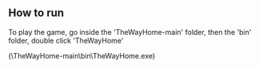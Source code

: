 How to run
-----------

To play the game, go inside the 'TheWayHome-main' folder, then the 'bin' folder, double click 'TheWayHome'

(\TheWayHome-main\bin\TheWayHome.exe)
